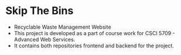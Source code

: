 # Skip The Bins

* Recyclable Waste Management Website
* This project is developed as a part of course work for CSCI 5709 - Advanced Web Services.
* It contains both repositories frontend and backend for the project.
